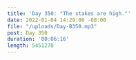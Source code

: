 ```yaml
---
title: 'Day 350: "The stakes are high."'
date: 2022-01-04 14:29:00 -08:00
file: "/uploads/Day-B350.mp3"
post: Day 350
duration: '00:06:16'
length: 5451270
---
```


